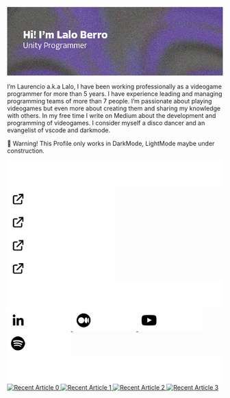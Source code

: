 <img src="https://raw.githubusercontent.com/LaloBerro/LaloBerro/main/Banner.png" alt="">

I’m Laurencio a.k.a Lalo, I have been working professionally as a videogame programmer for more than 5 years. I have experience leading and managing programming teams of more than 7 people. I’m passionate about playing videogames but even more about creating them and sharing my knowledge with others. In my free time I write on Medium about the development and programming of videogames. I consider myself a disco dancer and an evangelist of vscode and darkmode. 


🛑 Warning! This Profile only works in DarkMode, LightMode maybe under construction. 


<img src="https://raw.githubusercontent.com/LaloBerro/LaloBerro/main/Title.png" alt="">

<div id="Gits1" align="left">
  <a href="https://github.com/LaloBerro/UPM-GitDependecyResolver">
    <img src="https://raw.githubusercontent.com/LaloBerro/LaloBerro/main/Button1.png" alt="LinkedIn Badge"/>
  </a>
  
  <a href="https://github.com/LaloBerro/UPM-MVVMFramework">
    <img src="https://raw.githubusercontent.com/LaloBerro/LaloBerro/main/Button2.png" alt="Medium Badge"/>
  </a>
  
  <a href="https://github.com/LaloBerro/MVP-LoginExample">
    <img src="https://raw.githubusercontent.com/LaloBerro/LaloBerro/main/Button3.png" alt="Medium Badge"/>
  </a>
  
  <a href="https://github.com/LaloBerro/UnityPackageTemplate">
    <img src="https://raw.githubusercontent.com/LaloBerro/LaloBerro/main/Button4.png" alt="Medium Badge"/>
  </a>
</div>

<img src="https://raw.githubusercontent.com/LaloBerro/LaloBerro/main/TitleFollow.png" alt="">

<div id="Networks" align="left">
  <a href="https://www.linkedin.com/in/laurencioberro/">
    <img src="https://raw.githubusercontent.com/LaloBerro/LaloBerro/main/ButtonsNetworks1.png" alt="LinkedIn Badge"/>
  </a>
  
  <a href="https://medium.com/@laurencioberro">
    <img src="https://raw.githubusercontent.com/LaloBerro/LaloBerro/main/ButtonsNetworks2.png" alt="Medium Badge"/>
  </a>
  
  <a href="https://www.youtube.com/playlist?list=PLcWV4eLgx7dSaFFyVy95kqcj-OUkk5O8i">
    <img src="https://raw.githubusercontent.com/LaloBerro/LaloBerro/main/ButtonsNetworks3.png" alt="Medium Badge"/>
  </a>
  
  <a href="https://open.spotify.com/user/laloberro?si=0bbe7659ae394a2d">
    <img src="https://raw.githubusercontent.com/LaloBerro/LaloBerro/main/ButtonsNetworks4.png" alt="Medium Badge"/>
  </a>
</div>

<img src="https://raw.githubusercontent.com/LaloBerro/LaloBerro/main/TitleArticles.png" alt="">
    
<div id="Articles" align="left">
<a target="_blank" href="https://github-readme-medium-recent-article.vercel.app/medium/@laurencioberro/0">
  <img src="https://github-readme-medium-recent-article.vercel.app/medium/@laurencioberro/0" alt="Recent Article 0" width="400"> 
  
  <a target="_blank" href="https://github-readme-medium-recent-article.vercel.app/medium/@laurencioberro/1">
  <img src="https://github-readme-medium-recent-article.vercel.app/medium/@laurencioberro/1" alt="Recent Article 1" width="400"> 
    
      
  <a target="_blank" href="https://github-readme-medium-recent-article.vercel.app/medium/@laurencioberro/2">
  <img src="https://github-readme-medium-recent-article.vercel.app/medium/@laurencioberro/2" alt="Recent Article 2" width="400"> 
    
      
  <a target="_blank" href="https://github-readme-medium-recent-article.vercel.app/medium/@laurencioberro/3">
  <img src="https://github-readme-medium-recent-article.vercel.app/medium/@laurencioberro/3" alt="Recent Article 3" width="400"> 
    
    
</div>
